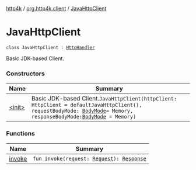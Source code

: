 [http4k](../../index.md) / [org.http4k.client](../index.md) / [JavaHttpClient](./index.md)

# JavaHttpClient

`class JavaHttpClient : `[`HttpHandler`](../../org.http4k.core/-http-handler.md)

Basic JDK-based Client.

### Constructors

| Name | Summary |
|---|---|
| [&lt;init&gt;](-init-.md) | Basic JDK-based Client.`JavaHttpClient(httpClient: HttpClient = defaultJavaHttpClient(), requestBodyMode: `[`BodyMode`](../../org.http4k.core/-body-mode/index.md)` = Memory, responseBodyMode: `[`BodyMode`](../../org.http4k.core/-body-mode/index.md)` = Memory)` |

### Functions

| Name | Summary |
|---|---|
| [invoke](invoke.md) | `fun invoke(request: `[`Request`](../../org.http4k.core/-request/index.md)`): `[`Response`](../../org.http4k.core/-response/index.md) |
